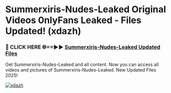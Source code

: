 # Summerxiris-Nudes-Leaked Original Videos 0nlyFans Leaked - Files Updated! (xdazh)

<h3>🔴 CLICK HERE 🌐==►► <a href="https://tinyurl.com/4mcuefdz" rel="nofollow">Summerxiris-Nudes-Leaked Updated Files</a></h3>

Get Summerxiris-Nudes-Leaked and all content. Now you can access all videos and pictures of Summerxiris-Nudes-Leaked. New Updated Files 2025!

[![xdazh](https://i.imgur.com/StAQSOY.gif)](https://tinyurl.com/4mcuefdz)
